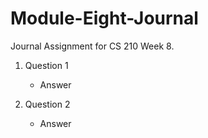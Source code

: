 # Module-Eight-Journal
Journal Assignment for CS 210 Week 8. 

1. Question 1
   - Answer

2. Question 2
   - Answer



